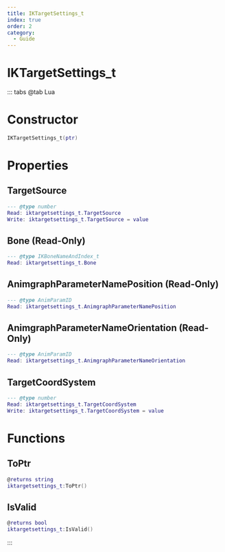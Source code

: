 ```yaml
---
title: IKTargetSettings_t
index: true
order: 2
category:
  - Guide
---
```


# IKTargetSettings_t

::: tabs
@tab Lua
# Constructor
```lua
IKTargetSettings_t(ptr)
```
# Properties
## TargetSource 
```lua
--- @type number
Read: iktargetsettings_t.TargetSource
Write: iktargetsettings_t.TargetSource = value
```
## Bone (Read-Only)
```lua
--- @type IKBoneNameAndIndex_t
Read: iktargetsettings_t.Bone
```
## AnimgraphParameterNamePosition (Read-Only)
```lua
--- @type AnimParamID
Read: iktargetsettings_t.AnimgraphParameterNamePosition
```
## AnimgraphParameterNameOrientation (Read-Only)
```lua
--- @type AnimParamID
Read: iktargetsettings_t.AnimgraphParameterNameOrientation
```
## TargetCoordSystem 
```lua
--- @type number
Read: iktargetsettings_t.TargetCoordSystem
Write: iktargetsettings_t.TargetCoordSystem = value
```
# Functions
## ToPtr
```lua
@returns string
iktargetsettings_t:ToPtr()
```
## IsValid
```lua
@returns bool
iktargetsettings_t:IsValid()
```

:::